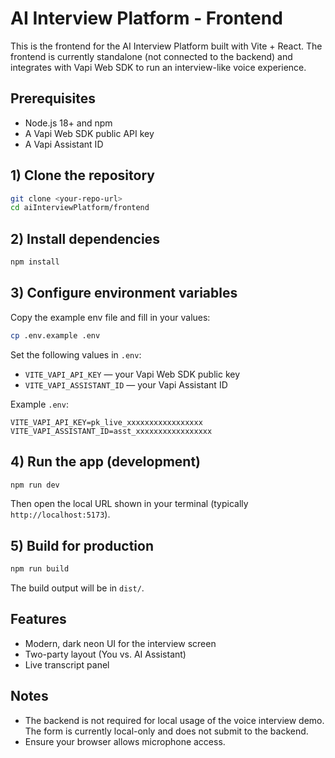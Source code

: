 # AI Interview Platform - Frontend

This is the frontend for the AI Interview Platform built with Vite + React. The frontend is currently standalone (not connected to the backend) and integrates with Vapi Web SDK to run an interview-like voice experience.

## Prerequisites
- Node.js 18+ and npm
- A Vapi Web SDK public API key
- A Vapi Assistant ID

## 1) Clone the repository
```bash
git clone <your-repo-url>
cd aiInterviewPlatform/frontend
```

## 2) Install dependencies
```bash
npm install
```

## 3) Configure environment variables
Copy the example env file and fill in your values:
```bash
cp .env.example .env
```
Set the following values in `.env`:
- `VITE_VAPI_API_KEY` — your Vapi Web SDK public key
- `VITE_VAPI_ASSISTANT_ID` — your Vapi Assistant ID

Example `.env`:
```env
VITE_VAPI_API_KEY=pk_live_xxxxxxxxxxxxxxxxx
VITE_VAPI_ASSISTANT_ID=asst_xxxxxxxxxxxxxxxxx
```

## 4) Run the app (development)
```bash
npm run dev
```
Then open the local URL shown in your terminal (typically `http://localhost:5173`).

## 5) Build for production
```bash
npm run build
```
The build output will be in `dist/`.

## Features
- Modern, dark neon UI for the interview screen
- Two-party layout (You vs. AI Assistant)
- Live transcript panel

## Notes
- The backend is not required for local usage of the voice interview demo. The form is currently local-only and does not submit to the backend.
- Ensure your browser allows microphone access.
